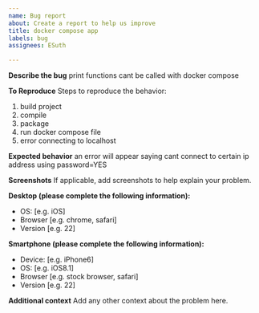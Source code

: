 ```yaml
---
name: Bug report
about: Create a report to help us improve
title: docker compose app
labels: bug
assignees: ESuth

---
```


**Describe the bug**
print functions cant be called with docker compose

**To Reproduce**
Steps to reproduce the behavior:
1. build project
2. compile
3. package
4. run docker compose file
5. error connecting to localhost

**Expected behavior**
an error will appear saying cant connect to certain ip address using password=YES

**Screenshots**
If applicable, add screenshots to help explain your problem.

**Desktop (please complete the following information):**
 - OS: [e.g. iOS]
 - Browser [e.g. chrome, safari]
 - Version [e.g. 22]

**Smartphone (please complete the following information):**
 - Device: [e.g. iPhone6]
 - OS: [e.g. iOS8.1]
 - Browser [e.g. stock browser, safari]
 - Version [e.g. 22]

**Additional context**
Add any other context about the problem here.
